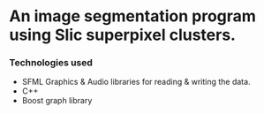 # An image segmentation program using Slic superpixel clusters.




### Technologies used
* SFML Graphics & Audio libraries for reading & writing the data.
* C++
* Boost graph library 
